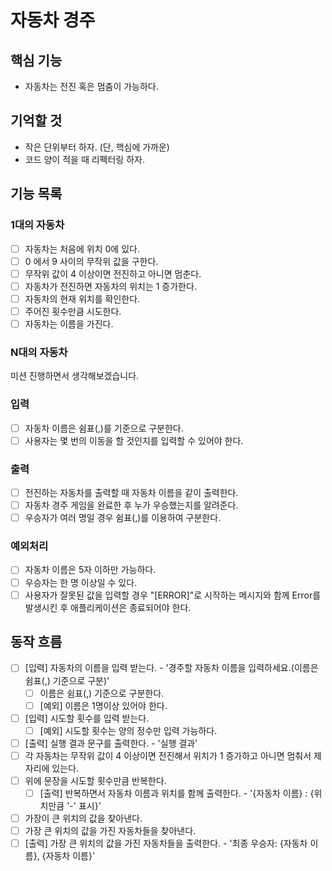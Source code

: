 # 자동차 경주

## 핵심  기능

- 자동차는 전진 혹은 멈춤이 가능하다.

## 기억할 것

- 작은 단위부터 하자. (단, 핵심에 가까운)
- 코드 양이 적을 때 리펙터링 하자.

## 기능 목록

### 1대의 자동차

- [ ] 자동차는 처음에 위치 0에 있다.
- [ ] 0 에서 9 사이의 무작위 값을 구한다.
- [ ] 무작위 값이 4 이상이면 전진하고 아니면 멈춘다.
- [ ] 자동차가 전진하면 자동차의 위치는 1 증가한다.
- [ ] 자동차의 현재 위치를 확인한다.
- [ ] 주어진 횟수만큼 시도한다.
- [ ] 자동차는 이름을 가진다.

### N대의 자동차

미션 진행하면서 생각해보겠습니다.

### 입력

- [ ] 자동차 이름은 쉼표(,)를 기준으로 구분한다.
- [ ] 사용자는 몇 번의 이동을 할 것인지를 입력할 수 있어야 한다.

### 출력

- [ ] 전진하는 자동차를 출력할 때 자동차 이름을 같이 출력한다.
- [ ] 자동차 경주 게임을 완료한 후 누가 우승했는지를 알려준다.
- [ ] 우승자가 여러 명일 경우 쉼표(,)를 이용하여 구분한다.

### 예외처리

- [ ] 자동차 이름은 5자 이하만 가능하다.
- [ ] 우승자는 한 명 이상일 수 있다.
- [ ] 사용자가 잘못된 값을 입력할 경우 "[ERROR]"로 시작하는 메시지와 함께 Error를 발생시킨 후 애플리케이션은 종료되어야 한다.

## 동작 흐름

- [ ] [입력] 자동차의 이름을 입력 받는다. - '경주할 자동차 이름을 입력하세요.(이름은 쉼표(,) 기준으로 구분)'
  - [ ] 이름은 쉼표(,) 기준으로 구분한다.
  - [ ] [예외] 이름은 1명이상 있어야 한다.
- [ ] [입력] 시도할 횟수를 입력 받는다.
  - [ ] [예외] 시도할 횟수는 양의 정수만 입력 가능하다.
- [ ] [출력] 실행 결과 문구를 출력한다. - '실행 결과'
- [ ] 각 자동차는 무작위 값이 4 이상이면 전진해서 위치가 1 증가하고 아니면 멈춰서 제자리에 있는다.
- [ ] 위에 문장을 시도할 횟수만큼 반복한다.
  - [ ] [출력] 반복하면서 자동차 이름과 위치를 함께 출력한다. - '{자동차 이름} : {위치만큼 '-' 표시}'
- [ ] 가장이 큰 위치의 값을 찾아낸다.
- [ ] 가장 큰 위치의 값을 가진 자동차들을 찾아낸다.
- [ ] [출력] 가장 큰 위치의 값을 가진 자동차들을 출력한다. - '최종 우승자: {자동차 이름}, {자동차 이름}'
